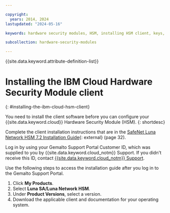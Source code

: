 ```yaml
---

copyright:
  years: 2014, 2024
lastupdated: "2024-05-16"

keywords: hardware security modules, HSM, installing HSM client, keys, installing hardware security modules

subcollection: hardware-security-modules

---
```


{{site.data.keyword.attribute-definition-list}}

# Installing the IBM Cloud Hardware Security Module client
{: #installing-the-ibm-cloud-hsm-client}

You need to install the client software before you can configure your {{site.data.keyword.cloud}} Hardware Security Module (HSM).
{: shortdesc}

Complete the client installation instructions that are in the [SafeNet Luna Network HSM 7.2 Installation Guide](https://supportportal.gemalto.com/csm?id=kb_article_view&sys_kb_id=19a81c8bdb9a1fc8d298728dae96197d&sysparm_article=KB0017573){: external} (page 32). 

Log in by using your Gemalto Support Portal Customer ID, which was supplied to you by {{site.data.keyword.cloud_notm}} Support. If you didn't receive this ID, contact [{{site.data.keyword.cloud_notm}} Support](/docs/get-support?topic=get-support-using-avatar).

Use the following steps to access the installation guide after you log in to the Gemalto Support Portal.

1. Click **My Products**.
2. Select **Luna SA/Luna Network HSM**.
3. Under **Product Versions**, select a version.
4. Download the applicable client and documentation for your operating system.
